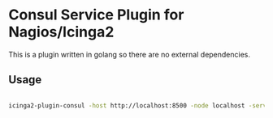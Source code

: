 # Consul Service Plugin for Nagios/Icinga2

This is a plugin written in golang so there are no external dependencies.

## Usage

```bash

icinga2-plugin-consul -host http://localhost:8500 -node localhost -service consul

```
